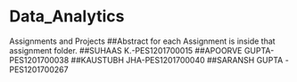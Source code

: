 # Data_Analytics
Assignments and Projects 
##Abstract for each Assignment is inside that assignment folder.
##SUHAAS K.-PES1201700015
##APOORVE GUPTA-PES1201700038
##KAUSTUBH JHA-PES1201700040
##SARANSH GUPTA -PES1201700267
